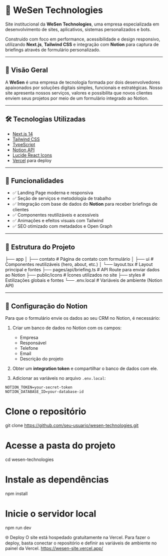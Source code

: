 # 🚀 WeSen Technologies

Site institucional da **WeSen Technologies**, uma empresa especializada em desenvolvimento de sites, aplicativos, sistemas personalizados e bots.

Construído com foco em performance, acessibilidade e design responsivo, utilizando **Next.js**, **Tailwind CSS** e integração com **Notion** para captura de briefings através de formulário personalizado.

---

## 📌 Visão Geral

A **WeSen** é uma empresa de tecnologia formada por dois desenvolvedores apaixonados por soluções digitais simples, funcionais e estratégicas. Nosso site apresenta nossos serviços, valores e possibilita que novos clientes enviem seus projetos por meio de um formulário integrado ao Notion.

---

## 🛠️ Tecnologias Utilizadas

- [Next.js 14](https://nextjs.org/)
- [Tailwind CSS](https://tailwindcss.com/)
- [TypeScript](https://www.typescriptlang.org/)
- [Notion API](https://developers.notion.com/)
- [Lucide React Icons](https://lucide.dev/)
- [Vercel](https://vercel.com/) para deploy

---

## 🧩 Funcionalidades

- ✅ Landing Page moderna e responsiva
- ✅ Seção de serviços e metodologia de trabalho
- ✅ Integração com base de dados do **Notion** para receber briefings de clientes
- ✅ Componentes reutilizáveis e acessíveis
- ✅ Animações e efeitos visuais com Tailwind
- ✅ SEO otimizado com metadados e Open Graph

---

## 📁 Estrutura do Projeto

├── app
│ ├── contato # Página de contato com formulário
│ ├── ui # Componentes reutilizáveis (hero, about, etc.)
│ └── layout.tsx # Layout principal e fontes
├── pages/api/briefing.ts # API Route para enviar dados ao Notion
├── public/icons # Ícones utilizados no site
├── styles # Estilizações globais e fontes
└── .env.local # Variáveis de ambiente (Notion API)


---

## 🔐 Configuração do Notion

Para que o formulário envie os dados ao seu CRM no Notion, é necessário:

1. Criar um banco de dados no Notion com os campos:
   - Empresa
   - Responsável
   - Telefone
   - Email
   - Descrição do projeto

2. Obter um **integration token** e compartilhar o banco de dados com ele.

3. Adicionar as variáveis no arquivo `.env.local`:

```env
NOTION_TOKEN=your-secret-token
NOTION_DATABASE_ID=your-database-id
````
# Clone o repositório
git clone https://github.com/seu-usuario/wesen-technologies.git

# Acesse a pasta do projeto
cd wesen-technologies

# Instale as dependências
npm install

# Inicie o servidor local
npm run dev

🌐 Deploy
O site está hospedado gratuitamente na Vercel. Para fazer o deploy, basta conectar o repositório e definir as variáveis de ambiente no painel da Vercel.
https://wesen-site.vercel.app/
